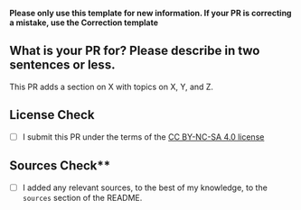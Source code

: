 **Please only use this template for new information. If your PR is correcting a mistake, use the Correction template**

## What is your PR for? Please describe in two sentences or less.
This PR adds a section on X with topics on X, Y, and Z.

## License Check
- [ ] I submit this PR under the terms of the [CC BY-NC-SA 4.0 license](https://creativecommons.org/licenses/by-nc-sa/4.0/)

## Sources Check**
- [ ] I added any relevant sources, to the best of my knowledge, to the `sources` section of the README.

